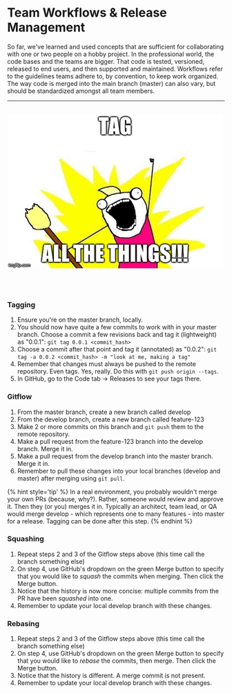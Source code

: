 # Team Workflows & Release Management
So far, we've learned and used concepts that are sufficient for collaborating with one or two people on a hobby project.  In the professional world, the code bases and the teams are bigger.  That code is tested, versioned, released to end users, and then supported and maintained.  Workflows refer to the guidelines teams adhere to, by convention, to keep work organized.  The way code is merged into the main branch (master) can also vary, but should be standardized amongst all team members.

<hr><br>

<div>
    <img src="5-meme.jpg">
</div>

<br><br>

### Tagging
1. Ensure you're on the master branch, locally.
1. You should now have quite a few commits to work with in your master branch.  Choose a commit a few revisions back and tag it (lightweight) as "0.0.1": `git tag 0.0.1 <commit_hash>`
1. Choose a commit after that point and tag it (annotated) as "0.0.2": `git tag -a 0.0.2 <commit_hash> -m "look at me, making a tag"`
1. Remember that changes must always be pushed to the remote repository.  Even tags.  Yes, really.  Do this with `git push origin --tags`.
1. In GitHub, go to the Code tab -> Releases to see your tags there.

### Gitflow
1. From the master branch, create a new branch called develop
1. From the develop branch, create a new branch called feature-123
1. Make 2 or more commits on this branch and `git push` them to the remote repository.
1. Make a pull request from the feature-123 branch into the develop branch.  Merge it in.
1. Make a pull request from the develop branch into the master branch.  Merge it in.
1. Remember to pull these changes into your local branches (develop and master) after merging using `git pull`.

{% hint style='tip' %}
In a real environment, you probably wouldn't merge your own PRs (because, why?).  Rather, someone would review and approve it.  Then they (or you) merges it in.  Typically an architect, team lead, or QA would merge develop - which represents one to many features - into master for a release.  Tagging can be done after this step.
{% endhint %}

### Squashing
1. Repeat steps 2 and 3 of the Gitflow steps above (this time call the branch something else)
1. On step 4, use GitHub's dropdown on the green Merge button to specify that you would like to *squash* the commits when merging.  Then click the Merge button.
1. Notice that the history is now more concise: multiple commits from the PR have been *squashed* into one.
1. Remember to update your local develop branch with these changes.

### Rebasing
1. Repeat steps 2 and 3 of the Gitflow steps above (this time call the branch something else)
1. On step 4, use GitHub's dropdown on the green Merge button to specify that you would like to *rebase* the commits, then merge.  Then click the Merge button.
1. Notice that the history is different.  A merge commit is not present.
1. Remember to update your local develop branch with these changes.
